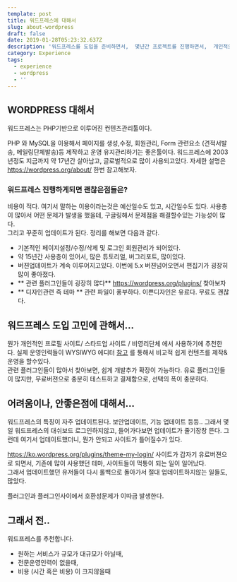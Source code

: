 ```yaml
---
template: post
title: 워드프레스에 대해서
slug: about-wordpress
draft: false
date: 2019-01-28T05:23:32.637Z
description: '워드프레스를 도입을 준비하면서,  몇년간 프로젝트를 진행하면서,  개인적으로 느겼던 장단점에 대해서 이야기해보고자 한다. '
category: Experience
tags:
  - experience
  - wordpress
  - ''
---
```

## WORDPRESS 대해서
 워드프레스는 PHP기반으로 이루어진 컨텐츠관리툴이다. 
 
PHP 와 MySQL을 이용해서 페이지를 생성,수정, 회원관리, Form 관련요소 (견적서발송, 메일링단체발송)등 제작하고 운영 유지관리하기는 좋은툴이다.
워드프레스에 2003년정도 지금까지 약 17년간 살아남고, 글로벌적으로 많이 사용되고있다.
자세한 설명은 <https://wordpress.org/about/> 한번 참고해보자.

### 워드프레스 진행하게되면 괜찮은점들은?
 비용이 적다. 여기서 말하는 이용이라는것은 예산일수도 있고, 시간일수도 있다. 사용층이 많아서 어떤 문제가 발생을 했을테, 구글링해서 문제점을 해결할수있는 가능성이 많다.  
그리고 꾸준히 업데이트가 된다.
정리를 해보면 다음과 같다.

- 기본적인 페이지설정/수정/삭제 및 로그인 회원관리가 되어있다.
- 약 15년간 사용층이 있어서, 많은 튜토리얼, 버그리포트, 많이있다.
- 버젼업데이트가 계속 이루어지고있다. 이번에 5.x 버젼넘어오면서 편집기가 굉장히 많이 좋아졌다.
- ** 관련 플러그인들이 굉장히 많다** <https://wordpress.org/plugins/> 찾아보자 
- ** 디자인관련 즉 테마 ** 관련 파일이 풍부하다. 이쁜디자인은 유료다. 무료도 괜찮다.

## 워드프레스 도입 고민에 관해서...
 
 뭔가 개인적인 프로필 사이트/ 스타드업 사이트 / 비영리단체 에서 사용하기에 추천한다. 
실제 운영인력들이 WYSIWYG 에디터 [참고](https://namu.wiki/w/워드프레스) 를 통해서 비교적 쉽게 컨텐츠를 제작&운영을 할수있다.  
 관련 플러그인들이 많아서 찾아보면, 쉽게 개발추가 확장이 가능하다. 
유료 플러그인들이 많지만, 무료버젼으로 충분히 테스트하고 결제함으로, 선택의 폭이 충분하다. 

## 어려움이나, 안좋은점에 대해서...
 
 워드프레스의 특징이 자주 업데이트된다. 보안업데이트, 기능 업데이트 등등.. 
그래서 몇일 워드프레스의 대쉬보드 로그인하지않고, 들어가다보면 업데이트가 줄기장창 뜬다. 
그런데 여기서 업데이트했더니, 뭔가 안되고 사이트가 틀어질수가 있다. 

<https://ko.wordpress.org/plugins/theme-my-login/> 사이트가 갑자기 유료버젼으로 되면서, 기존에 많이 사용했던 테마, 사이트들이 먹통이 되는 일이 일어났다.   
그래서 업데이트했던 유저들이 다시 롤백으로 돌아가서 절대 업데이트하지않는 일들도, 많았다. 

플러그인과 플러그인사이에서 호환성문제가 이따금 발생한다. 


## 그래서 전..

  워드프레스를 추천합니다. 
- 원하는 서비스가 규모가 대규모가 아닐때, 
- 전문운영인력이 없을때,
- 비용 (시간 혹은 비용) 이 크지않을때 










